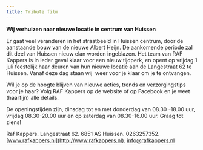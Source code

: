```yaml
---
title: Tribute film
---
```



**Wij verhuizen naar nieuwe locatie in centrum van Huissen**

Er gaat veel veranderen in het straatbeeld in Huissen centrum, door de aanstaande bouw van de nieuwe Albert Heijn. De aankomende periode zal dit deel van Huissen nieuw elan worden ingeblazen. Het team van RAF Kappers is in ieder geval klaar voor een nieuw tijdperk, en opent op vrijdag 1 juli feestelijk haar deuren van hun nieuwe locatie aan de Langestraat 62 te Huissen. Vanaf deze dag staan wij &nbsp;weer voor je klaar om je te ontvangen.

Wil je op de hoogte blijven van nieuwe acties, trends en verzorgingstips voor je haar? Volg RAF Kappers op de website of op Facebook en je weet (haarfijn) alle details.

De openingstijden zijn, dinsdag tot en met donderdag van 08.30 -18.00 uur, vrijdag 08.30-20.00 uur en op zaterdag van 08.30-16.00 uur. Graag tot ziens!&nbsp;

Raf Kappers. Langestraat 62. 6851 AS Huissen. 0263257352. [www.rafkappers.nl](http://www.rafkappers.nl). info@rafkappers.nl
